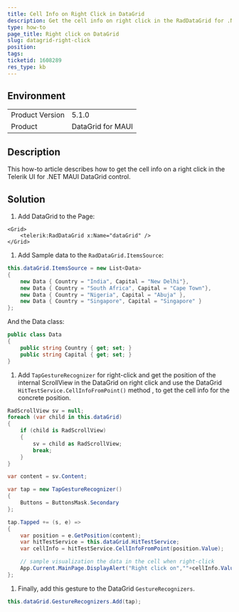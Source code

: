 ```yaml
---
title: Cell Info on Right Click in DataGrid
description: Get the cell info on right click in the RadDataGrid for .NET MAUI.
type: how-to
page_title: Right click on DataGrid
slug: datagrid-right-click
position: 
tags: 
ticketid: 1608289
res_type: kb
---
```


## Environment
<table>
    <tbody>
        <tr>
            <td>Product Version</td>
            <td>5.1.0</td>
        </tr>
        <tr>
            <td>Product</td>
            <td>DataGrid for MAUI</td>
        </tr>
    </tbody>
</table>


## Description

This how-to article describes how to get the cell info on a right click in the Telerik UI for .NET MAUI DataGrid control.

## Solution

1. Add DataGrid to the Page:

```XAML
<Grid>
	<telerik:RadDataGrid x:Name="dataGrid" />
</Grid>
```

1. Add Sample data to the `RadDataGrid.ItemsSource`:

```C#
this.dataGrid.ItemsSource = new List<Data>
{
	new Data { Country = "India", Capital = "New Delhi"},
	new Data { Country = "South Africa", Capital = "Cape Town"},
	new Data { Country = "Nigeria", Capital = "Abuja" },
	new Data { Country = "Singapore", Capital = "Singapore" }
};
```

And the Data class:

```C#
public class Data
{
	public string Country { get; set; }
	public string Capital { get; set; }
}

```

1. Add `TapGestureRecognizer` for right-click and get the position of the internal ScrollView in the DataGrid on right click and use the DataGrid `HitTestService.CellInfoFromPoint()` method , to get the  cell info for the concrete position. 

```C#
RadScrollView sv = null;
foreach (var child in this.dataGrid)
{
	if (child is RadScrollView)
	{
		sv = child as RadScrollView;
		break;
	}
}

var content = sv.Content;

var tap = new TapGestureRecognizer()
{
	Buttons = ButtonsMask.Secondary
};

tap.Tapped += (s, e) =>
{
	var position = e.GetPosition(content);
	var hitTestService = this.dataGrid.HitTestService;
	var cellInfo = hitTestService.CellInfoFromPoint(position.Value);

	// sample visualization the data in the cell when right-click
	App.Current.MainPage.DisplayAlert("Right click on",""+cellInfo.Value,"ОК");
};

```

1. Finally, add this gesture to the DataGrid `GestureRecognizers`.

```C#
this.dataGrid.GestureRecognizers.Add(tap);
```